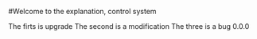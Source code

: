 #Welcome to the explanation, control system

The firts is upgrade
The second is a modification
The three is a bug
0.0.0
